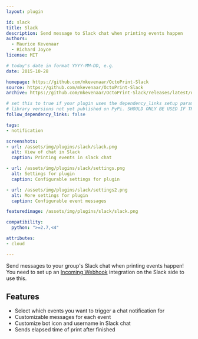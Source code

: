 ```yaml
---
layout: plugin

id: slack
title: Slack
description: Send message to Slack chat when printing events happen
authors: 
  - Maurice Kevenaar
  - Richard Joyce
license: MIT

# today's date in format YYYY-MM-DD, e.g.
date: 2015-10-28

homepage: https://github.com/mkevenaar/OctoPrint-Slack
source: https://github.com/mkevenaar/OctoPrint-Slack
archive: https://github.com/mkevenaar/OctoPrint-Slack/releases/latest/download/release.zip

# set this to true if your plugin uses the dependency_links setup parameter to include
# library versions not yet published on PyPi. SHOULD ONLY BE USED IF THERE IS NO OTHER OPTION!
follow_dependency_links: false

tags:
- notification

screenshots:
- url: /assets/img/plugins/slack/slack.png
  alt: View of chat in Slack
  caption: Printing events in slack chat

- url: /assets/img/plugins/slack/settings.png
  alt: Settings for plugin
  caption: Configurable settings for plugin

- url: /assets/img/plugins/slack/settings2.png
  alt: More settings for plugin
  caption: Configurable event messages

featuredimage: /assets/img/plugins/slack/slack.png

compatibility:
  python: ">=2.7,<4"

attributes:
- cloud

---
```

Send messages to your group's Slack chat when printing events happen! You need to set up an [Incoming Webhook](https://my.slack.com/services/new/incoming-webhook) integration on the Slack side to use this.

Features
--------

* Select which events you want to trigger a chat notification for
* Customizable messages for each event
* Customize bot icon and username in Slack chat
* Sends elapsed time of print after finished
